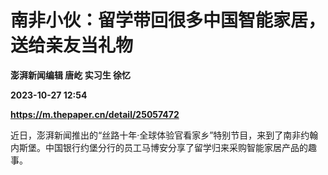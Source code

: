 # 南非小伙：留学带回很多中国智能家居，送给亲友当礼物
**澎湃新闻编辑 唐屹 实习生 徐忆**

**2023-10-27 12:54**

**https://m.thepaper.cn/detail/25057472**

近日，澎湃新闻推出的“丝路十年·全球体验官看家乡”特别节目，来到了南非约翰内斯堡。中国银行约堡分行的员工马博安分享了留学归来采购智能家居产品的趣事。